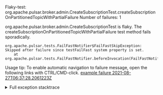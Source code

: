         
Flaky-test: org.apache.pulsar.broker.admin.CreateSubscriptionTest.createSubscriptionOnPartitionedTopicWithPartialFailure
Number of failures: 1

org.apache.pulsar.broker.admin.CreateSubscriptionTest is flaky. The createSubscriptionOnPartitionedTopicWithPartialFailure test method fails sporadically.

```
org.apache.pulsar.tests.FailFastNotifier$FailFastSkipException: Skipped after failure since testFailFast system property is set.
	at org.apache.pulsar.tests.FailFastNotifier.beforeInvocation(FailFastNotifier.java:88)

```

Usage tip: To enable automatic navigation to failure message, open the following links with CTRL/CMD-click.
[example failure 2021-08-27T06:37:28.2061223Z](https://github.com/apache/pulsar/runs/3440411059?check_suite_focus=true#step:9:1433)


<details>
<summary>Full exception stacktrace</summary>
<code><pre>
org.apache.pulsar.tests.FailFastNotifier$FailFastSkipException: Skipped after failure since testFailFast system property is set.
	at org.apache.pulsar.tests.FailFastNotifier.beforeInvocation(FailFastNotifier.java:88)

</pre></code>
</details>

